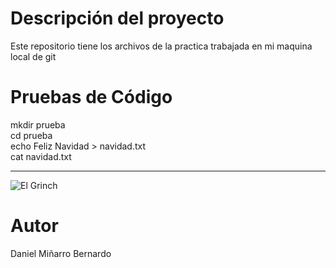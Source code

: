 # Descripción del proyecto

Este repositorio tiene los archivos de la practica trabajada en mi maquina local de git

# Pruebas de Código

mkdir prueba 		
cd prueba		
echo Feliz Navidad > navidad.txt	
cat navidad.txt		

---

![El Grinch](https://pics.filmaffinity.com/how_the_grinch_stole_christmas-511679229-large.jpg)

# Autor

Daniel Miñarro Bernardo
